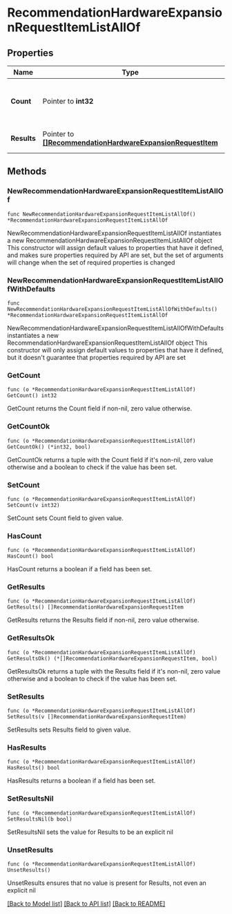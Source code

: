 # RecommendationHardwareExpansionRequestItemListAllOf

## Properties

Name | Type | Description | Notes
------------ | ------------- | ------------- | -------------
**Count** | Pointer to **int32** | The total number of &#39;recommendation.HardwareExpansionRequestItem&#39; resources matching the request, accross all pages. The &#39;Count&#39; attribute is included when the HTTP GET request includes the &#39;$inlinecount&#39; parameter. | [optional] 
**Results** | Pointer to [**[]RecommendationHardwareExpansionRequestItem**](RecommendationHardwareExpansionRequestItem.md) | The array of &#39;recommendation.HardwareExpansionRequestItem&#39; resources matching the request. | [optional] 

## Methods

### NewRecommendationHardwareExpansionRequestItemListAllOf

`func NewRecommendationHardwareExpansionRequestItemListAllOf() *RecommendationHardwareExpansionRequestItemListAllOf`

NewRecommendationHardwareExpansionRequestItemListAllOf instantiates a new RecommendationHardwareExpansionRequestItemListAllOf object
This constructor will assign default values to properties that have it defined,
and makes sure properties required by API are set, but the set of arguments
will change when the set of required properties is changed

### NewRecommendationHardwareExpansionRequestItemListAllOfWithDefaults

`func NewRecommendationHardwareExpansionRequestItemListAllOfWithDefaults() *RecommendationHardwareExpansionRequestItemListAllOf`

NewRecommendationHardwareExpansionRequestItemListAllOfWithDefaults instantiates a new RecommendationHardwareExpansionRequestItemListAllOf object
This constructor will only assign default values to properties that have it defined,
but it doesn't guarantee that properties required by API are set

### GetCount

`func (o *RecommendationHardwareExpansionRequestItemListAllOf) GetCount() int32`

GetCount returns the Count field if non-nil, zero value otherwise.

### GetCountOk

`func (o *RecommendationHardwareExpansionRequestItemListAllOf) GetCountOk() (*int32, bool)`

GetCountOk returns a tuple with the Count field if it's non-nil, zero value otherwise
and a boolean to check if the value has been set.

### SetCount

`func (o *RecommendationHardwareExpansionRequestItemListAllOf) SetCount(v int32)`

SetCount sets Count field to given value.

### HasCount

`func (o *RecommendationHardwareExpansionRequestItemListAllOf) HasCount() bool`

HasCount returns a boolean if a field has been set.

### GetResults

`func (o *RecommendationHardwareExpansionRequestItemListAllOf) GetResults() []RecommendationHardwareExpansionRequestItem`

GetResults returns the Results field if non-nil, zero value otherwise.

### GetResultsOk

`func (o *RecommendationHardwareExpansionRequestItemListAllOf) GetResultsOk() (*[]RecommendationHardwareExpansionRequestItem, bool)`

GetResultsOk returns a tuple with the Results field if it's non-nil, zero value otherwise
and a boolean to check if the value has been set.

### SetResults

`func (o *RecommendationHardwareExpansionRequestItemListAllOf) SetResults(v []RecommendationHardwareExpansionRequestItem)`

SetResults sets Results field to given value.

### HasResults

`func (o *RecommendationHardwareExpansionRequestItemListAllOf) HasResults() bool`

HasResults returns a boolean if a field has been set.

### SetResultsNil

`func (o *RecommendationHardwareExpansionRequestItemListAllOf) SetResultsNil(b bool)`

 SetResultsNil sets the value for Results to be an explicit nil

### UnsetResults
`func (o *RecommendationHardwareExpansionRequestItemListAllOf) UnsetResults()`

UnsetResults ensures that no value is present for Results, not even an explicit nil

[[Back to Model list]](../README.md#documentation-for-models) [[Back to API list]](../README.md#documentation-for-api-endpoints) [[Back to README]](../README.md)


